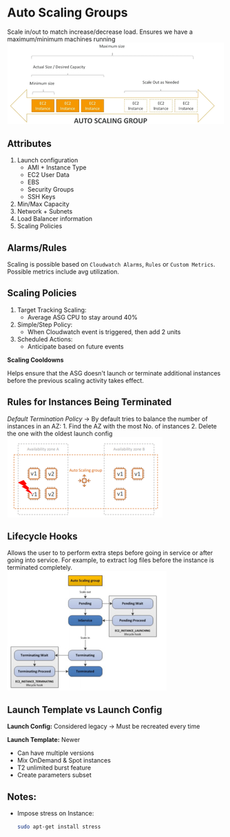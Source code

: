 # Auto Scaling Groups
Scale in/out to match increase/decrease load. Ensures we have a maximum/minimum machines running
![asg](/images/asg.png)

## Attributes
1. Launch configuration
    * AMI + Instance Type
    * EC2 User Data
    * EBS
    * Security Groups
    * SSH Keys
2. Min/Max Capacity
3. Network + Subnets
4. Load Balancer information
5. Scaling Policies

## Alarms/Rules
Scaling is possible based on `Cloudwatch Alarms`, `Rules` or `Custom Metrics`. Possible metrics include avg utilization.

## Scaling Policies
1. Target Tracking Scaling:
    * Average ASG CPU to stay around 40%
2. Simple/Step Policy:
    * When Cloudwatch event is triggered, then add 2 units
3. Scheduled Actions:
    * Anticipate based on future events

**Scaling Cooldowns**

Helps ensure that the ASG doesn't launch or terminate additional instances before the previous scaling activity takes effect.

## Rules for Instances Being Terminated
*Default Termination Policy* -> By default tries to balance the number of instances in an AZ:
    1. Find the AZ with the most No. of instances
    2. Delete the one with the oldest launch config
    ![asg_default_termination](/images/asg_default_termination.png)
    
## Lifecycle Hooks
Allows the user to to perform extra steps before going in service or after going into service. For example, to extract log files before the instance is terminated completely.
![asg_lifecycle_hooks](/images/asg_lifecycle_hooks.png)

## Launch Template vs Launch Config
**Launch Config:** Considered legacy -> Must be recreated every time

**Launch Template:** Newer
* Can have multiple versions
* Mix OnDemand & Spot instances
* T2 unlimited burst feature
* Create parameters subset

## Notes:
* Impose stress on Instance: 
    ```sh
    sudo apt-get install stress
    ```